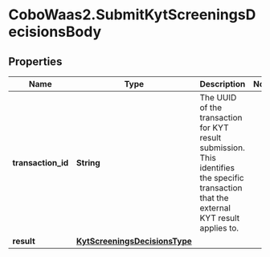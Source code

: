 # CoboWaas2.SubmitKytScreeningsDecisionsBody

## Properties

Name | Type | Description | Notes
------------ | ------------- | ------------- | -------------
**transaction_id** | **String** | The UUID of the transaction for KYT result submission. This identifies the specific transaction that the external KYT result applies to. | 
**result** | [**KytScreeningsDecisionsType**](KytScreeningsDecisionsType.md) |  | 


